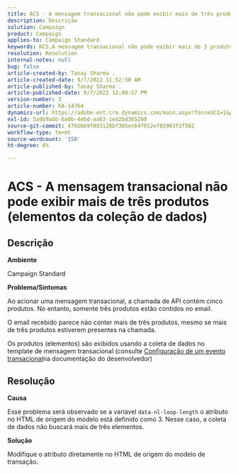 ```yaml
---
title: ACS - A mensagem transacional não pode exibir mais de três produtos (elementos da coleção de dados)
description: Descrição
solution: Campaign
product: Campaign
applies-to: Campaign Standard
keywords: KCS,A mensagem transacional não pode exibir mais de 3 produtos (elementos da coleção de dados)
resolution: Resolution
internal-notes: null
bug: false
article-created-by: Tanay Sharma .
article-created-date: 9/7/2022 11:52:50 AM
article-published-by: Tanay Sharma .
article-published-date: 9/7/2022 12:00:57 PM
version-number: 3
article-number: KA-14764
dynamics-url: https://adobe-ent.crm.dynamics.com/main.aspx?forceUCI=1&pagetype=entityrecord&etn=knowledgearticle&id=4e678f96-a32e-ed11-9db1-002248086735
exl-id: 5a9b9abb-6a0b-4ebd-aa63-1ed2bd365200
source-git-commit: 4702b69f883128bf305ec64f012ef01903f3f582
workflow-type: tm+mt
source-wordcount: '158'
ht-degree: 6%

---
```


# ACS - A mensagem transacional não pode exibir mais de três produtos (elementos da coleção de dados)

## Descrição


<b>Ambiente</b>

Campaign Standard



<b>Problema/Sintomas</b>

Ao acionar uma mensagem transacional, a chamada de API contém cinco produtos. No entanto, somente três produtos estão contidos no email.

O email recebido parece não conter mais de três produtos, mesmo se mais de três produtos estiverem presentes na chamada.

Os produtos (elementos) são exibidos usando a coleta de dados no template de mensagem transacional (consulte [Configuração de um evento transacional](https://experienceleague.adobe.com/docs/campaign-standard/using/communication-channels/transactional-messaging/event-configuration/configuring-transactional-event.html?lang=en)na documentação do desenvolvedor)


## Resolução


<b>Causa</b>

Esse problema será observado se a variável `data-nl-loop-length` o atributo no HTML de origem do modelo está definido como 3. Nesse caso, a coleta de dados não buscará mais de três elementos.



<b>Solução</b>

Modifique o atributo diretamente no HTML de origem do modelo de transação.
